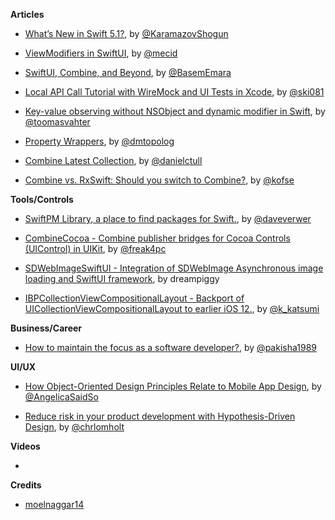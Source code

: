 **Articles**

* [What’s New in Swift 5.1?](https://www.raywenderlich.com/4187396-what-s-new-in-swift-5-1), by [@KaramazovShogun](https://twitter.com/KaramazovShogun)

* [ViewModifiers in SwiftUI](https://mecid.github.io/2019/08/07/viewmodifiers-in-swiftui/), by [@mecid](https://twitter.com/mecid)

* [SwiftUI, Combine, and Beyond](https://basememara.com/swiftui-combine-and-beyond/), by [@BasemEmara](https://twitter.com/basememara)

* [Local API Call Tutorial with WireMock and UI Tests in Xcode](https://www.raywenderlich.com/3462646-local-api-call-tutorial-with-wiremock-and-ui-tests-in-xcode?utm_campaign=rw-weekly-issue-229), by [@ski081](https://twitter.com/ski081)

* [Key-value observing without NSObject and dynamic modifier in Swift](https://augmentedcode.io/2019/08/05/key-value-observing-without-nsobject-and-dynamic-in-swift/), by [@toomasvahter](https://twitter.com/toomasvahter)

* [Property Wrappers](https://dmtopolog.com/property-wrappers/), by [@dmtopolog](https://twitter.com/dmtopolog)

* [Combine Latest Collection](https://danieltull.co.uk/blog/2019/08/04/combine-latest-collection/), by [@danielctull](https://twitter.com/danielctull)

* [Combine vs. RxSwift: Should you switch to Combine?](https://quickbirdstudios.com/blog/combine-vs-rxswift/), by [@kofse](https://twitter.com/kofse)

**Tools/Controls**

* [SwiftPM Library, a place to find packages for Swift.](https://swiftpm.co), by [@daveverwer](https://twitter.com/daveverwer)

* [CombineCocoa - Combine publisher bridges for Cocoa Controls (UIControl) in UIKit](https://github.com/freak4pc/CombineCocoa), by [@‪freak4pc‬](https://twitter.com/freak4pc)

* [SDWebImageSwiftUI - Integration of SDWebImage Asynchronous image loading and SwiftUI framework](https://github.com/dreampiggy/SDWebImageSwiftUI), by dreampiggy

* [IBPCollectionViewCompositionalLayout - Backport of UICollectionViewCompositionalLayout to earlier iOS 12.](https://github.com/kishikawakatsumi/IBPCollectionViewCompositionalLayout), by [@k_katsumi](https://twitter.com/k_katsumi)

**Business/Career**

* [How to maintain the focus as a software developer?](https://medium.com/flawless-app-stories/how-to-maintain-the-focus-as-a-software-developer-d43aeb25693c), by [@pakisha1989](https://twitter.com/pakisha1989)


**UI/UX**

* [How Object-Oriented Design Principles Relate to Mobile App Design](https://blog.proto.io/how-object-oriented-design-principles-relate-to-mobile-app-design/), by [@AngelicaSaidSo](https://twitter.com/AngelicaSaidSo)

* [Reduce risk in your product development with Hypothesis-Driven Design](https://medium.com/nodesdigital/reduce-risk-in-your-product-development-with-hypothesis-driven-design-c4300112b88b), by [@chrlomholt](https://twitter.com/chrlomholt)

**Videos**

*

**Credits**

* [moelnaggar14](https://github.com/MoElnaggar14)
